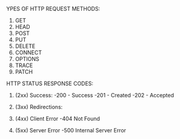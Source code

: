 YPES OF HTTP REQUEST METHODS:
1. GET
2. HEAD
3. POST
4. PUT
5. DELETE
6. CONNECT
7. OPTIONS 
8. TRACE 
9. PATCH

HTTP STATUS RESPONSE CODES:
1. (2xx) Success:
    -200 - Success
    -201 - Created
    -202 - Accepted

2. (3xx) Redirections:
3. (4xx) Client Error
    -404 Not Found
4. (5xx) Server Error 
    -500 Internal Server Error

